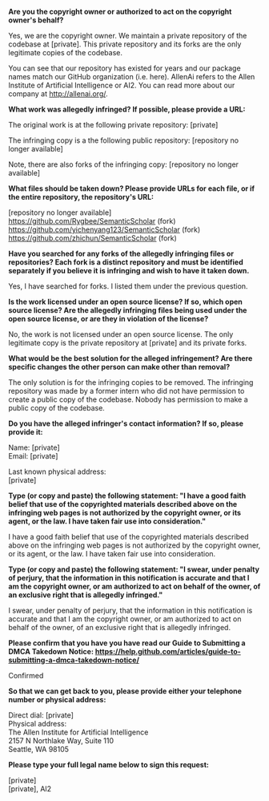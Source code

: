 **Are you the copyright owner or authorized to act on the copyright owner's behalf?**  

Yes, we are the copyright owner. We maintain a private repository of the codebase at [private]. This private repository and its forks are the only legitimate copies of the codebase.

You can see that our repository has existed for years and our package names match our GitHub organization (i.e. here). AllenAi refers to the Allen Institute of Artificial Intelligence or AI2. You can read more about our company at http://allenai.org/.

**What work was allegedly infringed? If possible, please provide a URL:**  

The original work is at the following private repository: [private]  

The infringing copy is a the following public repository: [repository no longer available]

Note, there are also forks of the infringing copy: [repository no longer available]

**What files should be taken down? Please provide URLs for each file, or if the entire repository, the repository's URL:**  

[repository no longer available]  
https://github.com/Rygbee/SemanticScholar (fork)  
https://github.com/yichenyang123/SemanticScholar (fork)  
https://github.com/zhichun/SemanticScholar (fork)  

**Have you searched for any forks of the allegedly infringing files or repositories? Each fork is a distinct repository and must be identified separately if you believe it is infringing and wish to have it taken down.**  

Yes, I have searched for forks. I listed them under the previous question.

**Is the work licensed under an open source license? If so, which open source license? Are the allegedly infringing files being used under the open source license, or are they in violation of the license?**  

No, the work is not licensed under an open source license. The only legitimate copy is the private repository at [private] and its private forks.

**What would be the best solution for the alleged infringement? Are there specific changes the other person can make other than removal?**  

The only solution is for the infringing copies to be removed. The infringing repository was made by a former intern who did not have permission to create a public copy of the codebase. Nobody has permission to make a public copy of the codebase.

**Do you have the alleged infringer's contact information? If so, please provide it:**  

Name: [private]  
Email: [private]  

Last known physical address:  
[private]  

**Type (or copy and paste) the following statement: "I have a good faith belief that use of the copyrighted materials described above on the infringing web pages is not authorized by the copyright owner, or its agent, or the law. I have taken fair use into consideration."**  

I have a good faith belief that use of the copyrighted materials described above on the infringing web pages is not authorized by the copyright owner, or its agent, or the law. I have taken fair use into consideration.

**Type (or copy and paste) the following statement: "I swear, under penalty of perjury, that the information in this notification is accurate and that I am the copyright owner, or am authorized to act on behalf of the owner, of an exclusive right that is allegedly infringed."**  

I swear, under penalty of perjury, that the information in this notification is accurate and that I am the copyright owner, or am authorized to act on behalf of the owner, of an exclusive right that is allegedly infringed.

**Please confirm that you have you have read our Guide to Submitting a DMCA Takedown Notice: https://help.github.com/articles/guide-to-submitting-a-dmca-takedown-notice/**

Confirmed

**So that we can get back to you, please provide either your telephone number or physical address:**  

Direct dial: [private]  
Physical address:  
The Allen Institute for Artificial Intelligence  
2157 N Northlake Way, Suite 110  
Seattle, WA 98105  

**Please type your full legal name below to sign this request:**  

[private]  
[private], AI2
